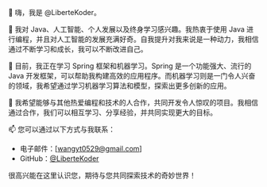 👋 嗨，我是 @LiberteKoder。

👀 我对 Java、人工智能、个人发展以及终身学习感兴趣。我热衷于使用 Java 进行编程，并且对人工智能的发展充满好奇。自我提升对我来说是一种动力，我相信通过不断学习和成长，我可以不断改进自己。

🌱 目前，我正在学习 Spring 框架和机器学习。Spring 是一个功能强大、流行的 Java 开发框架，可以帮助我构建高效的应用程序。而机器学习则是一门令人兴奋的领域，我希望通过学习机器学习算法和模型，探索出更多创新的应用。

💞️ 我希望能够与其他热爱编程和技术的人合作，共同开发令人惊叹的项目。我相信通过合作，我们可以相互学习、分享经验，并共同实现更大的目标。

📫 您可以通过以下方式与我联系：
- 电子邮件：[wangyt0529@gmail.com]
- GitHub：[@LiberteKoder](https://github.com/LiberteKoder)

很高兴能在这里认识您，期待与您共同探索技术的奇妙世界！

